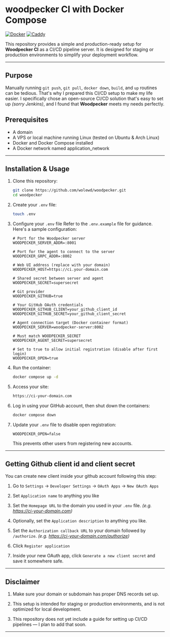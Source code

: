 # woodpecker CI with Docker Compose

[![Docker](https://img.shields.io/badge/Docker-✔-2496ED?logo=docker&logoColor=white)](https://www.docker.com/) [![Caddy](https://img.shields.io/badge/woodpecker-✔-00CC88?logo=go&logoColor=white)](https://woodpecker-ci.org/)

This repository provides a simple and production-ready setup for **Woodpecker CI** as a CI/CD pipeline server.
It is designed for staging or production environments to simplify your deployment workflow.

---

## Purpose
Manually running `git push`, `git pull`, `docker down`, `build`, and `up` routines can be tedious. That's why I prepared this CI/CD setup to make my life easier.
I specifically chose an open-source CI/CD solution that's easy to set up *(sorry Jenkins)*, and I found that **Woodpecker** meets my needs perfectly.

## Prerequisites
- A domain
- A VPS or local machine running Linux (tested on Ubuntu & Arch Linux)
- Docker and Docker Compose installed
- A Docker network named application_network

---

## Installation & Usage

1. Clone this repository:
   ```bash
   git clone https://github.com/wolewd/woodpecker.git
   cd woodpecker
   ```

2. Create your `.env` file:
    ```bash
    touch .env
    ```

3. Configure your `.env` file
   Refer to the `.env.example` file for guidance. Here's a sample configuration:
    ```env
    # Port for the Woodpecker server
    WOODPECKER_SERVER_ADDR=:8001

    # Port for the agent to connect to the server
    WOODPECKER_GRPC_ADDR=:8002

    # Web UI address (replace with your domain)
    WOODPECKER_HOST=https://ci.your-domain.com

    # Shared secret between server and agent
    WOODPECKER_SECRET=supersecret

    # Git provider
    WOODPECKER_GITHUB=true

    # Your GitHub OAuth credentials
    WOODPECKER_GITHUB_CLIENT=your_github_client_id
    WOODPECKER_GITHUB_SECRET=your_github_client_secret

    # Agent connection target (Docker container format)
    WOODPECKER_SERVER=woodpecker-server:8002

    # Must match WOODPECKER_SECRET
    WOODPECKER_AGENT_SECRET=supersecret

    # Set to true to allow initial registration (disable after first login)
    WOODPECKER_OPEN=true
    ```

4. Run the container:
    ```bash
    docker compose up -d
    ```

5. Access your site:
    ```bash
    https://ci-your-domain.com
    ```

6. Log in using your GitHub account, then shut down the containers:
    ```bash
    docker compose down
    ```

7. Update your `.env` file to disable open registration:
    ```env
    WOODPECKER_OPEN=false
    ```
    This prevents other users from registering new accounts.

---

## Getting Github client id and client secret

You can create new client inside your github account following this step:

1. Go to `Settings` -> `Developer Settings` -> `OAuth Apps` -> `New OAuth Apps` 


2. Set `Application name` to anything you like


3. Set the `Homepage URL` to the domain you used in your `.env` file. *(e.g. https://ci-your-domain.com)*


4. Optionally, set the `Application description` to anything you like.


5. Set the `Authorization callback URL` to your domain followed by `/authorize`. *(e.g. https://ci-your-domain.com/authorize)*


6. Click `Register application`


7. Inside your new OAuth app, click `Generate a new client secret` and save it somewhere safe.

---

## Disclaimer

1. Make sure your domain or subdomain has proper DNS records set up.

2. This setup is intended for staging or production environments, and is not optimized for local development.

3. This repository does not yet include a guide for setting up CI/CD pipelines — I plan to add that soon.

---
